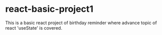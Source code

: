 # react-basic-project1
This is a basic react project of birthday reminder where advance topic of react 'useState' is covered.
